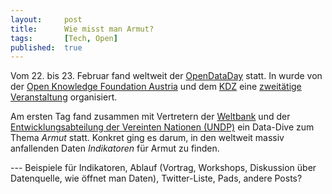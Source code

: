 ```yaml
---
layout: 	post
title: 		Wie misst man Armut?
tags: 		[Tech, Open]
published: 	true
---
```


Vom 22. bis 23. Februar fand weltweit der [OpenDataDay](http://wiki.opendataday.org/Main_Page) statt. In wurde von der [Open Knowledge Foundation Austria](http://okfn.at/) und dem [KDZ](http://www.kdz.eu/) eine [zweitätige Veranstaltung](http://okfn.at/2013/02/24/open-data-day-zusammenfassung/) organisiert.

Am ersten Tag fand zusammen mit Vertretern der [Weltbank](http://www.worldbank.org/) und der [Entwicklungsabteilung der Vereinten Nationen (UNDP)](https://twitter.com/UNDP_Europe_CIS) ein Data-Dive zum Thema *Armut* statt. Konkret ging es darum, in den weltweit massiv anfallenden Daten *Indikatoren* für Armut zu finden. 

--- Beispiele für Indikatoren, Ablauf (Vortrag, Workshops, Diskussion über Datenquelle, wie öffnet man Daten), Twitter-Liste, Pads, andere Posts?